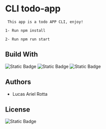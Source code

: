 # CLI todo-app 

```
 This app is a todo APP CLI, enjoy! 
```
```
1- Run npm install
```

```
2- Run npm run start
```

## Build With
![Static Badge](https://img.shields.io/badge/npm-red?logo=npm) ![Static Badge](https://img.shields.io/badge/javascript-black?logo=javascript) ![Static Badge](https://img.shields.io/badge/node-black?logo=nodedotjs&labelColor=black&color=green)


## Authors
- Lucas Ariel Rotta


## License

![Static Badge](https://img.shields.io/badge/License-MIT-brightgreen)
